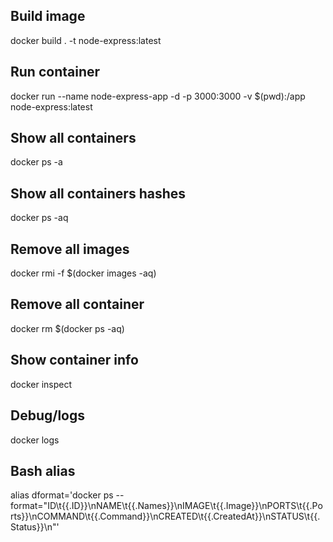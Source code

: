 ## Build image
docker build . -t node-express:latest

## Run container
docker run --name node-express-app -d -p 3000:3000 -v $(pwd):/app node-express:latest

## Show all containers
docker ps -a

## Show all containers hashes
docker ps -aq

## Remove all images
docker rmi -f $(docker images -aq)

## Remove all container
docker rm $(docker ps -aq)

## Show container info
docker inspect <container hash>

## Debug/logs
docker logs <container hash>

## Bash alias
alias dformat='docker ps --format="ID\t{{.ID}}\nNAME\t{{.Names}}\nIMAGE\t{{.Image}}\nPORTS\t{{.Ports}}\nCOMMAND\t{{.Command}}\nCREATED\t{{.CreatedAt}}\nSTATUS\t{{.Status}}\n"'
